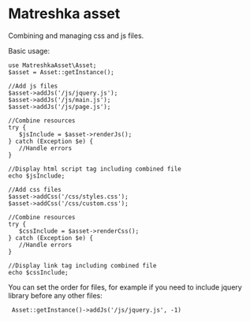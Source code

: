 # Matreshka asset

 Combining and managing css and js files.
 
 Basic usage:
 ~~~
use MatreshkaAsset\Asset;
$asset = Asset::getInstance();

//Add js files
$asset->addJs('/js/jquery.js');
$asset->addJs('/js/main.js');
$asset->addJs('/js/page.js');

//Combine resources
try {
    $jsInclude = $asset->renderJs();
} catch (Exception $e) {
    //Handle errors
}

//Display html script tag including combined file
echo $jsInclude; 

//Add css files
$asset->addCss('/css/styles.css');
$asset->addCss('/css/custom.css');

//Combine resources
try {
    $cssInclude = $asset->renderCss();
} catch (Exception $e) {
    //Handle errors
}

//Display link tag including combined file
echo $cssInclude;
~~~  

 You can set the order for files, for example if you need to include jquery library before any other files:
~~~
 Asset::getInstance()->addJs('/js/jquery.js', -1)
~~~
